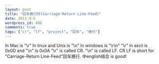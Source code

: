 ```yaml
---
layout: post
title: "回车换行符(Carriage-Return Line-Feed)"
date: 2011-9-5
wordpress_id: 498
comments: true
tags: ["cr", "lf", "project", "回车", "换行"]
---
```

<meta name="_edit_last" content="1" />
<meta name="_su_rich_snippet_type" content="none" />
<meta name="views" content="124" />
<meta name="_wp_old_slug" content="换行符line-break" />
In Mac is "\r"
In linux and Unix is "\n"
In windows is "\r\n"
"\r" in ascii is 0x0D and "\n" is 0x0A
"\r" is called CR.
"\n" is called LF.
CR LF is short for "Carriage-Return Line-Feed"回车换行.
中english结合 is good!
